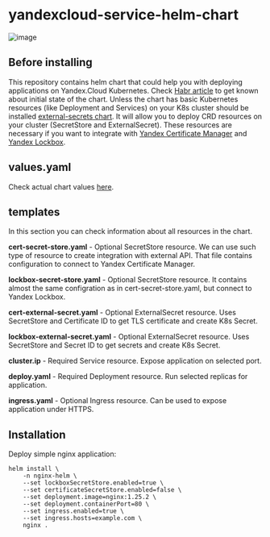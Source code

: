 # yandexcloud-service-helm-chart

![image](https://github.com/AzamatKomaev/yandexcloud-service-helm-chart/assets/86872713/c5d3174e-8daa-458a-82f4-909ebe9f05d8)

## Before installing

This repository contains helm chart that could help you with deploying applications on Yandex.Cloud Kubernetes. Check [Habr article](https://habr.com/ru/articles/769046/) to get known about initial state of the chart. 
Unless the chart has basic Kubernetes resources (like Deployment and Services) on your K8s cluster should be installed [external-secrets chart]([https://habr.com/ru/articles/769046/](https://github.com/external-secrets/external-secrets)). 
It will allow you to deploy CRD resources on your cluster (SecretStore and ExternalSecret). These resources are necessary if you want to integrate with [Yandex Certificate 
Manager](https://yandex.cloud/en/docs/certificate-manager/) and [Yandex Lockbox](https://yandex.cloud/en/docs/lockbox/).

## values.yaml
Check actual chart values [here](https://github.com/AzamatKomaev/yandexcloud-service-helm-chart/blob/main/values.yaml). 

## templates
In this section you can check information about all resources in the chart. 

<b>cert-secret-store.yaml</b> - Optional SecretStore resource. We can use such type of resource
to create integration with external API. That file contains configuration to connect to 
Yandex Certificate Manager.

<b>lockbox-secret-store.yaml</b> - Optional SecretStore resource. It contains almost the same
configration as in cert-secret-store.yaml, but connect to Yandex Lockbox.

<b>cert-external-secret.yaml</b> - Optional ExternalSecret resource. Uses SecretStore and
Certificate ID to get TLS certificate and create K8s Secret.

<b>lockbox-external-secret.yaml</b> - Optional ExternalSecret resource. Uses SecretStore and
Secret ID to get secrets and create K8s Secret.

<b>cluster.ip</b> - Required Service resource. Expose application on selected port.

<b>deploy.yaml</b> - Required Deployment resource. Run selected replicas for application.

<b>ingress.yaml</b> - Optional Ingress  resource. Can be used to expose application 
under HTTPS.

## Installation

Deploy simple nginx application:

```shell
helm install \
    -n nginx-helm \
    --set lockboxSecretStore.enabled=true \
    --set certificateSecretStore.enabled=false \
    --set deployment.image=nginx:1.25.2 \
    --set deployment.containerPort=80 \
    --set ingress.enabled=true \
    --set ingress.hosts=example.com \
    nginx .
```
